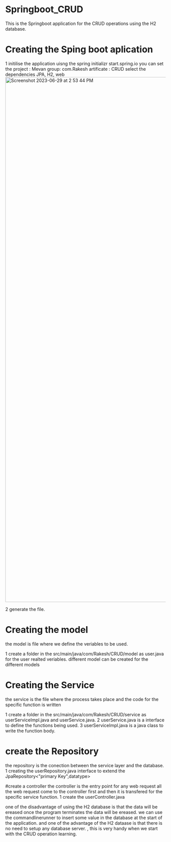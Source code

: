 # Springboot_CRUD
This is the Springboot application for the CRUD operations using the H2 database.

# Creating the Sping boot aplication 
1 initilise the application uisng the spring initializr start.spring.io
	you can set the project : Mevan
	group: com.Rakesh 
	artificate : CRUD
	select the dependencies JPA, H2, web
 <img width="1650" alt="Screenshot 2023-06-29 at 2 53 44 PM" src="https://github.com/Rakesh-vk/Springboot_CRUD/assets/83536408/42eb1a84-fe5d-4b1c-a3d5-b52a6072bbb8">

2 generate the file.

# Creating the model 
the model is file where we define the veriables to be used.

1 create a folder in the src/main/java/com/Rakesh/CRUD/model as user.java for the user realted veriables.
different model can be created for the different models


# Creating the Service 
the service is the file where the process takes place and the code for the specific function is written

1 create a folder in the src/main/java/com/Rakesh/CRUD/service as userServiceImpl.java and userService.java.
2 userService.java is a interface to define the functions being used.
3 userServiceImpl.java is a java class to write the function body.


# create the Repository
the repository is the conection between the service layer and the database.
1 creating the userRepository.java interface to extend the JpaRepository<"primary Key",datatype>

#create a controller
the controller is the entry point for any web request all the web request come to the controller first and then it is transfered for the specific service function.
1 create the userController.java 

one of the disadvantage of using the H2 database is that the data will be ereased once the program terminates the data will be ereased.
we can use the commandlinerunner to insert some value in the database at the start of the application.
and one of the advantage of the H2 dataase is that there is no need to setup any database server.
, this is very handy when we start with the CRUD operation learning.

